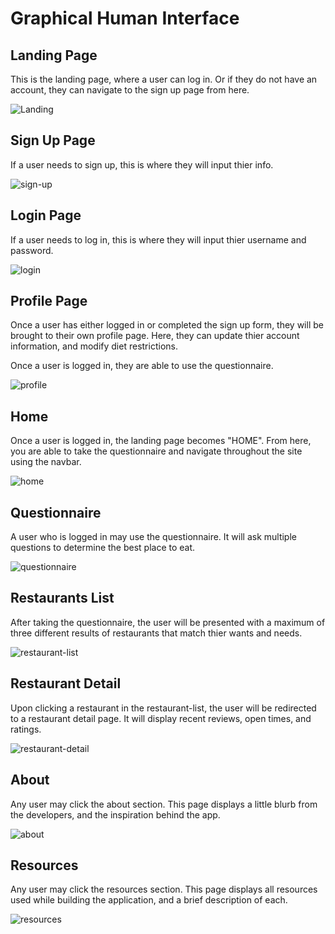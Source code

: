 # Graphical Human Interface

## Landing Page

This is the landing page, where a user can log in. Or if they do not have an account, they can navigate to the sign up page from here.

![Landing](./LandingPage.png)

## Sign Up Page

If a user needs to sign up, this is where they will input thier info.

![sign-up](./SignUp.png)

## Login Page

If a user needs to log in, this is where they will input thier username and password.

![login](./Login.png)

## Profile Page

Once a user has either logged in or completed the sign up form, they will be brought to their own profile page. Here, they can update thier account information, and modify diet restrictions.

Once a user is logged in, they are able to use the questionnaire.

![profile](./Profile.png)

## Home

Once a user is logged in, the landing page becomes "HOME". From here, you are able to take the questionnaire and navigate throughout the site using the navbar.

![home](Home.png)

## Questionnaire

A user who is logged in may use the questionnaire. It will ask multiple questions to determine the best place to eat.

![questionnaire](./Questionnaire.png)

## Restaurants List

After taking the questionnaire, the user will be presented with a maximum of three different results of restaurants that match thier wants and needs.

![restaurant-list](RestaurantList.png)

## Restaurant Detail

Upon clicking a restaurant in the restaurant-list, the user will be redirected to a restaurant detail page. It will display recent reviews, open times, and ratings.

![restaurant-detail](./RestaurantDetail.png)

## About

Any user may click the about section. This page displays a little blurb from the developers, and the inspiration behind the app.

![about](About.png)

## Resources

Any user may click the resources section. This page displays all resources used while building the application, and a brief description of each.

![resources](./Resources.png)
